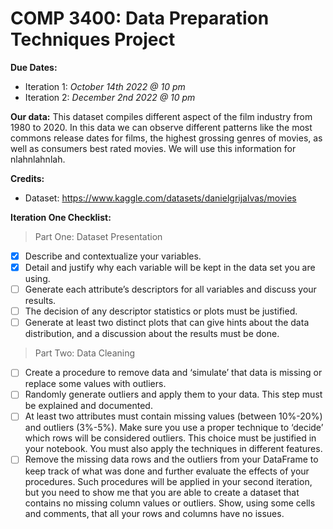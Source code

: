 # COMP 3400: Data Preparation Techniques Project

**Due Dates:**
  - Iteration 1: *October 14th 2022 @ 10 pm*
  - Iteration 2: *December 2nd 2022 @ 10 pm*

**Our data:** 
This dataset compiles different aspect of the film industry from 1980 to 2020. In this data we can observe different patterns like the most commons release dates for films, the highest grossing genres of movies, as well as consumers best rated movies. We will use this information for nlahnlahnlah.

**Credits:**
- Dataset: https://www.kaggle.com/datasets/danielgrijalvas/movies

**Iteration One Checklist:**

> Part One: Dataset Presentation
- [x] Describe and contextualize your variables.
- [x] Detail and justify why each variable will be kept in the data set you are using.
- [ ] Generate each attribute’s descriptors for all variables and discuss your results.
- [ ] The decision of any descriptor statistics or plots must be justified.
- [ ] Generate at least two distinct plots that can give hints about the data
distribution, and a discussion about the results must be done. 

> Part Two: Data Cleaning
- [ ] Create a procedure to remove data and ‘simulate’ that data is missing or replace some values with outliers.
- [ ] Randomly generate outliers and apply them to your data. This step must be explained and documented.
- [ ] At least two attributes must contain missing values (between 10%-20%) and outliers (3%-5%). Make sure you use a proper technique to ‘decide’ which rows will be considered outliers. This choice must be justified in your notebook. You must also apply the techniques in different features.
- [ ] Remove the missing data rows and the outliers from your DataFrame to keep track of what was done and further evaluate the effects of your procedures. Such procedures will be applied in your second iteration, but you need to show me that you are able to create a dataset that contains no missing column values or outliers. Show, using some cells and comments, that all your rows and columns have no issues.
